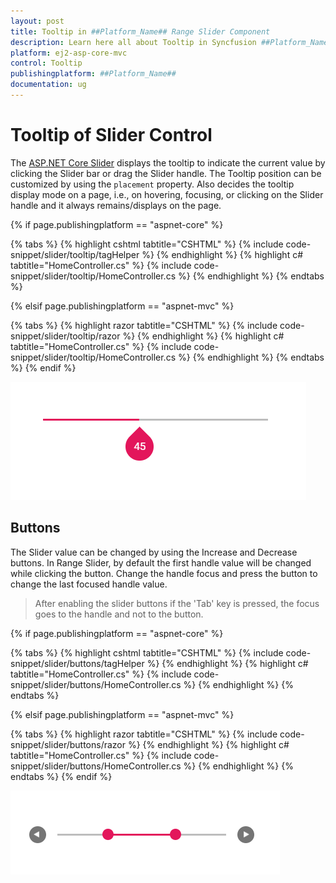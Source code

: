 ```yaml
---
layout: post
title: Tooltip in ##Platform_Name## Range Slider Component
description: Learn here all about Tooltip in Syncfusion ##Platform_Name## Range Slider component of Syncfusion Essential JS 2 and more.
platform: ej2-asp-core-mvc
control: Tooltip
publishingplatform: ##Platform_Name##
documentation: ug
---
```



# Tooltip of Slider Control

The [ASP.NET Core Slider](https://www.syncfusion.com/aspnet-core-ui-controls/range-slider) displays the tooltip to indicate the current value by clicking the Slider bar or drag the Slider handle. The Tooltip position can be customized by using the `placement` property. Also decides the tooltip display mode on a page, i.e., on hovering, focusing, or clicking on the Slider handle and it always remains/displays on the page.

{% if page.publishingplatform == "aspnet-core" %}

{% tabs %}
{% highlight cshtml tabtitle="CSHTML" %}
{% include code-snippet/slider/tooltip/tagHelper %}
{% endhighlight %}
{% highlight c# tabtitle="HomeController.cs" %}
{% include code-snippet/slider/tooltip/HomeController.cs %}
{% endhighlight %}
{% endtabs %}

{% elsif page.publishingplatform == "aspnet-mvc" %}

{% tabs %}
{% highlight razor tabtitle="CSHTML" %}
{% include code-snippet/slider/tooltip/razor %}
{% endhighlight %}
{% highlight c# tabtitle="HomeController.cs" %}
{% include code-snippet/slider/tooltip/HomeController.cs %}
{% endhighlight %}
{% endtabs %}
{% endif %}



![ASP .NET Core - Slider - Tooltip](./images/slider-tooltip.png)

## Buttons

The Slider value can be changed by using the Increase and Decrease buttons. In Range Slider, by default the first handle value will be changed while clicking the button. Change the handle focus and press the button to change the last focused handle value.

> After enabling the slider buttons if the 'Tab' key is pressed, the focus goes to the handle
and not to the button.

{% if page.publishingplatform == "aspnet-core" %}

{% tabs %}
{% highlight cshtml tabtitle="CSHTML" %}
{% include code-snippet/slider/buttons/tagHelper %}
{% endhighlight %}
{% highlight c# tabtitle="HomeController.cs" %}
{% include code-snippet/slider/buttons/HomeController.cs %}
{% endhighlight %}
{% endtabs %}

{% elsif page.publishingplatform == "aspnet-mvc" %}

{% tabs %}
{% highlight razor tabtitle="CSHTML" %}
{% include code-snippet/slider/buttons/razor %}
{% endhighlight %}
{% highlight c# tabtitle="HomeController.cs" %}
{% include code-snippet/slider/buttons/HomeController.cs %}
{% endhighlight %}
{% endtabs %}
{% endif %}



![ASP .NET Core - Slider - Buttons](./images/slider-buttons.png)